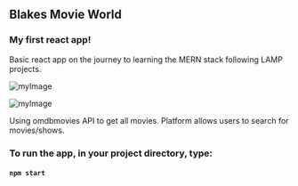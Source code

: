 ## Blakes Movie World 
### My first react app!
Basic react app on the journey to learning the MERN stack following LAMP projects.

![myImage](./images/Screenshot%202025-01-09%20at%203.51.33 PM.png)

![myImage](./images/Screenshot%202025-01-09%20at%203.51.01 PM.png)


Using omdbmovies API to get all movies. Platform allows users to search for movies/shows. 



### To run the app, in your project directory, type:
#### `npm start`
